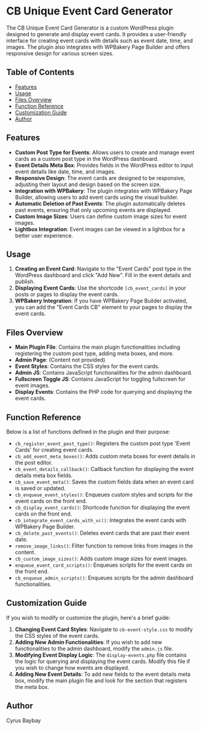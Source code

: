 # CB Unique Event Card Generator

The CB Unique Event Card Generator is a custom WordPress plugin designed to generate and display event cards. It provides a user-friendly interface for creating event cards with details such as event date, time, and images. The plugin also integrates with WPBakery Page Builder and offers responsive design for various screen sizes.

## Table of Contents

- [Features](#features)
- [Usage](#usage)
- [Files Overview](#files-overview)
- [Function Reference](#function-reference)
- [Customization Guide](#customization-guide)
- [Author](#author)

## Features

- **Custom Post Type for Events**: Allows users to create and manage event cards as a custom post type in the WordPress dashboard.
- **Event Details Meta Box**: Provides fields in the WordPress editor to input event details like date, time, and images.
- **Responsive Design**: The event cards are designed to be responsive, adjusting their layout and design based on the screen size.
- **Integration with WPBakery**: The plugin integrates with WPBakery Page Builder, allowing users to add event cards using the visual builder.
- **Automatic Deletion of Past Events**: The plugin automatically deletes past events, ensuring that only upcoming events are displayed.
- **Custom Image Sizes**: Users can define custom image sizes for event images.
- **Lightbox Integration**: Event images can be viewed in a lightbox for a better user experience.

## Usage

1. **Creating an Event Card**: Navigate to the "Event Cards" post type in the WordPress dashboard and click "Add New". Fill in the event details and publish.
2. **Displaying Event Cards**: Use the shortcode `[cb_event_cards]` in your posts or pages to display the event cards.
3. **WPBakery Integration**: If you have WPBakery Page Builder activated, you can add the "Event Cards CB" element to your pages to display the event cards.

## Files Overview

- **Main Plugin File**: Contains the main plugin functionalities including registering the custom post type, adding meta boxes, and more.
- **Admin Page**: (Content not provided)
- **Event Styles**: Contains the CSS styles for the event cards.
- **Admin JS**: Contains JavaScript functionalities for the admin dashboard.
- **Fullscreen Toggle JS**: Contains JavaScript for toggling fullscreen for event images.
- **Display Events**: Contains the PHP code for querying and displaying the event cards.

## Function Reference

Below is a list of functions defined in the plugin and their purpose:

- `cb_register_event_post_type()`: Registers the custom post type 'Event Cards' for creating event cards.
- `cb_add_event_meta_boxes()`: Adds custom meta boxes for event details in the post editor.
- `cb_event_details_callback()`: Callback function for displaying the event details meta box fields.
- `cb_save_event_meta()`: Saves the custom fields data when an event card is saved or updated.
- `cb_enqueue_event_styles()`: Enqueues custom styles and scripts for the event cards on the front end.
- `cb_display_event_cards()`: Shortcode function for displaying the event cards on the front end.
- `cb_integrate_event_cards_with_vc()`: Integrates the event cards with WPBakery Page Builder.
- `cb_delete_past_events()`: Deletes event cards that are past their event date.
- `remove_image_links()`: Filter function to remove links from images in the content.
- `cb_custom_image_sizes()`: Adds custom image sizes for event images.
- `enqueue_event_card_scripts()`: Enqueues scripts for the event cards on the front end.
- `cb_enqueue_admin_scripts()`: Enqueues scripts for the admin dashboard functionalities.

## Customization Guide

If you wish to modify or customize the plugin, here's a brief guide:

1. **Changing Event Card Styles**: Navigate to `cb-event-style.css` to modify the CSS styles of the event cards.
2. **Adding New Admin Functionalities**: If you wish to add new functionalities to the admin dashboard, modify the `admin.js` file.
3. **Modifying Event Display Logic**: The `display-events.php` file contains the logic for querying and displaying the event cards. Modify this file if you wish to change how events are displayed.
4. **Adding New Event Details**: To add new fields to the event details meta box, modify the main plugin file and look for the section that registers the meta box.

## Author

Cyrus Baybay
